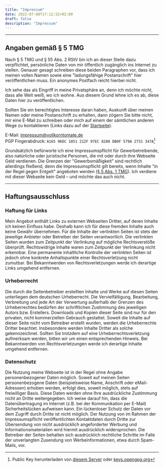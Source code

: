 ```yaml
---
title: "Impressum"
date: 2022-07-08T17:12:52+02:00
draft: false
description: "Impressum"
---
```


---

## Angaben gemäß § 5 TMG

Nach § 5 TMG und § 55 Abs. 2 RStV bin ich an dieser Stelle dazu verpflichtet, persönliche Daten von mir öffentlich zugänglich ins Internet zu stellen.
Genauer gesagt schreiben diese beiden Paragraphen vor, dass ich meinen vollen Namen sowie eine "ladungsfähige Postanschrift" hier veröffentlichen muss. Ein anonymes Postfach reicht hierbei nicht.

Ich sehe das als Eingriff in meine Privatsphäre an, denn ich möchte nicht, dass alle Welt weiß, wo ich wohne. Aus diesem Grund lehne ich es ab, diese Daten hier zu veröffentlichen.

Sollten Sie ein berechtigtes Interesse daran haben, Auskunft über meinen Namen oder meine Postanschrift zu erhalten, dann zögern Sie bitte nicht, mir eine E-Mail zu schreiben oder mich auf einem der sämtlichen anderen Wege zu kontaktieren (Links dazu auf der [Startseite](/de)).

E-Mail: impressum@vollkorntomate.de\
PGP Fingerabdruck: `A165 96DC 1051 212F 97EC 8280 DB0F 579A 2731 347A`[^pgpdownload]

Grundsätzlich befürworte ich eine Impressumspflicht für Gewerbetreibende, also natürliche oder juristische Personen, die mit oder durch ihre Webseite Geld verdienen. Die Grenzen der "Gewerbsmäßigkeit" sind rechtlich allerdings fließend, denn die Impressumspflicht gilt bereits, wenn Inhalte "in der Regel gegen Entgelt" angeboten werden ([§ 5 Abs. 1 TMG](https://www.gesetze-im-internet.de/tmg/__5.html)). Ich verdiene mit dieser Webseite kein Geld – und möchte das auch nicht.

[^pgpdownload]: Public Key herunterladen von [diesem Server](/files/gpg-pubkey-impressum.asc) oder [keys.opengpg.org](https://keys.openpgp.org/vks/v1/by-fingerprint/A16596DC1051212F97EC8280DB0F579A2731347A)

---

## Haftungsausschluss

### Haftung für Links

Mein Angebot enthält Links zu externen Webseiten Dritter, auf deren Inhalte ich keinen Einfluss habe. Deshalb kann ich für diese fremden Inhalte auch keine Gewähr übernehmen. Für die Inhalte der verlinkten Seiten ist stets der jeweilige Anbieter oder Betreiber der Seiten verantwortlich. Die verlinkten Seiten wurden zum Zeitpunkt der Verlinkung auf mögliche Rechtsverstöße überprüft. Rechtswidrige Inhalte waren zum Zeitpunkt der Verlinkung nicht erkennbar. Eine permanente inhaltliche Kontrolle der verlinkten Seiten ist jedoch ohne konkrete Anhaltspunkte einer Rechtsverletzung nicht zumutbar. Bei Bekanntwerden von Rechtsverletzungen werde ich derartige Links umgehend entfernen.

### Urheberrecht

Die durch die Seitenbetreiber erstellten Inhalte und Werke auf diesen Seiten unterliegen dem deutschen Urheberrecht. Die Vervielfältigung, Bearbeitung, Verbreitung und jede Art der Verwertung außerhalb der Grenzen des Urheberrechtes bedürfen der schriftlichen Zustimmung des jeweiligen Autors bzw. Erstellers. Downloads und Kopien dieser Seite sind nur für den privaten, nicht kommerziellen Gebrauch gestattet. Soweit die Inhalte auf dieser Seite nicht vom Betreiber erstellt wurden, werden die Urheberrechte Dritter beachtet. Insbesondere werden Inhalte Dritter als solche gekennzeichnet. Sollten Sie trotzdem auf eine Urheberrechtsverletzung aufmerksam werden, bitten wir um einen entsprechenden Hinweis. Bei Bekanntwerden von Rechtsverletzungen werde ich derartige Inhalte umgehend entfernen.

### Datenschutz

Die Nutzung meine Webseite ist in der Regel ohne Angabe personenbezogener Daten möglich. Soweit auf meinen Seiten personenbezogene Daten (beispielsweise Name, Anschrift oder eMail-Adressen) erhoben werden, erfolgt dies, soweit möglich, stets auf freiwilliger Basis. Diese Daten werden ohne Ihre ausdrückliche Zustimmung nicht an Dritte weitergegeben. 
Ich weise darauf hin, dass die Datenübertragung im Internet (z.B. bei der Kommunikation per E-Mail) Sicherheitslücken aufweisen kann. Ein lückenloser Schutz der Daten vor dem Zugriff durch Dritte ist nicht möglich. 
Der Nutzung von im Rahmen der Impressumspflicht veröffentlichten Kontaktdaten durch Dritte zur Übersendung von nicht ausdrücklich angeforderter Werbung und Informationsmaterialien wird hiermit ausdrücklich widersprochen. Die Betreiber der Seiten behalten sich ausdrücklich rechtliche Schritte im Falle der unverlangten Zusendung von Werbeinformationen, etwa durch Spam-Mails, vor.